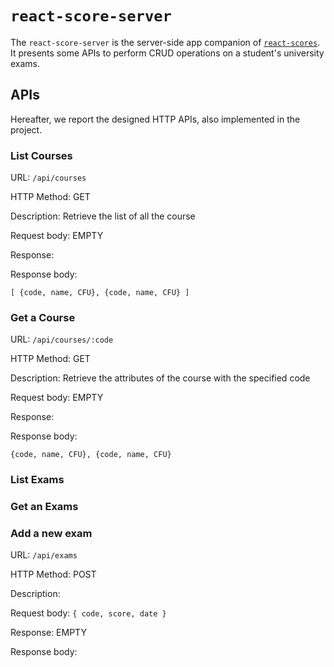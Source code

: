 # `react-score-server`

The `react-score-server` is the server-side app companion of [`react-scores`](https://github.com/polito-wa1-aw1-2021/react-scores). It presents some APIs to perform CRUD operations on a student's university exams.

## APIs
Hereafter, we report the designed HTTP APIs, also implemented in the project.

### List Courses

URL: `/api/courses`

HTTP Method: GET

Description: Retrieve the list of all the course

Request body: EMPTY

Response: 

Response body:
```
[ {code, name, CFU}, {code, name, CFU} ]
```

### Get a Course

URL: `/api/courses/:code`

HTTP Method: GET

Description: Retrieve the attributes of the course with the specified code

Request body: EMPTY

Response: 

Response body:
```
{code, name, CFU}, {code, name, CFU}
```

### List Exams

### Get an Exams

### Add a new exam

URL: `/api/exams`

HTTP Method: POST

Description: 

Request body: `{ code, score, date }`

Response: EMPTY

Response body:
